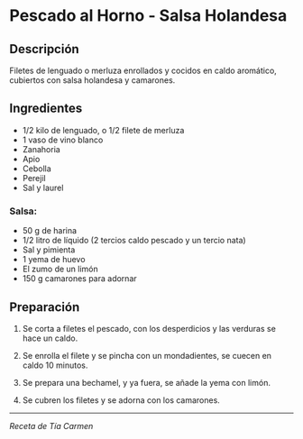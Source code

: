 # Pescado al Horno - Salsa Holandesa

## Descripción
Filetes de lenguado o merluza enrollados y cocidos en caldo aromático, cubiertos con salsa holandesa y camarones.

## Ingredientes
- 1/2 kilo de lenguado, o 1/2 filete de merluza
- 1 vaso de vino blanco
- Zanahoria
- Apio
- Cebolla
- Perejil
- Sal y laurel

### Salsa:
- 50 g de harina
- 1/2 litro de líquido (2 tercios caldo pescado y un tercio nata)
- Sal y pimienta
- 1 yema de huevo
- El zumo de un limón
- 150 g camarones para adornar

## Preparación

1. Se corta a filetes el pescado, con los desperdicios y las verduras se hace un caldo.

2. Se enrolla el filete y se pincha con un mondadientes, se cuecen en caldo 10 minutos.

3. Se prepara una bechamel, y ya fuera, se añade la yema con limón.

4. Se cubren los filetes y se adorna con los camarones.

---
*Receta de Tía Carmen*
